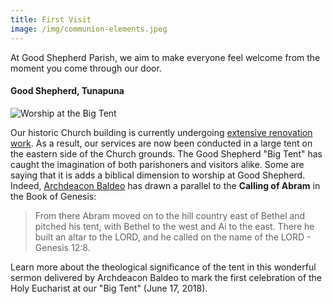 ```yaml
---
title: First Visit
image: /img/communion-elements.jpeg
---
```

At Good Shepherd Parish, we aim to make everyone feel welcome from the moment you come through our door.

#### Good Shepherd, Tunapuna

![Worship at the Big Tent](/assets/img/worship/big-tent-experience.jpg)

Our historic Church building is currently undergoing [extensive renovation work](/donate.html). As a result, our services are now been conducted in a large tent on the eastern side of the Church grounds. The Good Shepherd "Big Tent" has caught the imagination of both parishoners and visitors alike. Some are saying that it is adds a biblical dimension to worship at Good Shepherd. Indeed, [Archdeacon Baldeo](/about_us/clergy.html) has drawn a parallel to the **Calling of Abram** in the Book of Genesis:

> From there Abram moved on to the hill country east of Bethel and pitched his tent, with Bethel to the west and Ai to the east. There he built an altar to the LORD, and he called on the name of the LORD - Genesis 12:8\.

Learn more about the theological significance of the tent in this wonderful sermon delivered by Archdeacon Baldeo to mark the first celebration of the Holy Eucharist at our "Big Tent" (June 17, 2018).
